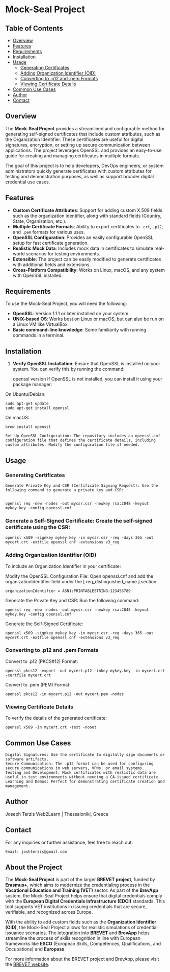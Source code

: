 # Mock-Seal Project

## Table of Contents
- [Overview](#overview)
- [Features](#features)
- [Requirements](#requirements)
- [Installation](#installation)
- [Usage](#usage)
  - [Generating Certificates](#generating-certificates)
  - [Adding Organization Identifier (OID)](#adding-organization-identifier-oid)
  - [Converting to .p12 and .pem Formats](#converting-to-p12-and-pem-formats)
  - [Viewing Certificate Details](#viewing-certificate-details)
- [Common Use Cases](#common-use-cases)
- [Author](#author)
- [Contact](#contact)

## Overview
The **Mock-Seal Project** provides a streamlined and configurable method for generating self-signed certificates that include custom attributes, such as the Organization Identifier. These certificates are useful for digital signatures, encryption, or setting up secure communication between applications. The project leverages OpenSSL and provides an easy-to-use guide for creating and managing certificates in multiple formats. 

The goal of this project is to help developers, DevOps engineers, or system administrators quickly generate certificates with custom attributes for testing and demonstration purposes, as well as support broader digital credential use cases.

## Features
- **Custom Certificate Attributes**: Support for adding custom X.509 fields such as the organization identifier, along with standard fields (Country, State, Organization, etc.).
- **Multiple Certificate Formats**: Ability to export certificates to `.crt`, `.p12`, and `.pem` formats for various uses.
- **OpenSSL Configuration**: Provides an easily configurable OpenSSL setup for fast certificate generation.
- **Realistic Mock Data**: Includes mock data in certificates to simulate real-world scenarios for testing environments.
- **Extensible**: The project can be easily modified to generate certificates with additional fields and extensions.
- **Cross-Platform Compatibility**: Works on Linux, macOS, and any system with OpenSSL installed.

## Requirements
To use the Mock-Seal Project, you will need the following:
- **OpenSSL**: Version 1.1.1 or later installed on your system.
- **UNIX-based OS**: Works best on Linux or macOS, but can also be run on a Linux VM like VirtualBox.
- **Basic command-line knowledge**: Some familiarity with running commands in a terminal.

## Installation
1. **Verify OpenSSL Installation**: 
   Ensure that OpenSSL is installed on your system. You can verify this by running the command:
   
   openssl version
If OpenSSL is not installed, you can install it using your package manager:

On Ubuntu/Debian:


    sudo apt-get update
    sudo apt-get install openssl

On macOS:

    brew install openssl

    Set Up OpenSSL Configuration: The repository includes an openssl.cnf configuration file that defines the certificate details, including custom attributes. Modify the configuration file if needed.

## Usage
### Generating Certificates

    Generate Private Key and CSR (Certificate Signing Request): Use the following command to generate a private key and CSR:


    openssl req -new -nodes -out mycsr.csr -newkey rsa:2048 -keyout mykey.key -config openssl.cnf

### Generate a Self-Signed Certificate: Create the self-signed certificate using the CSR:


    openssl x509 -signkey mykey.key -in mycsr.csr -req -days 365 -out mycert.crt -extfile openssl.cnf -extensions v3_req

### Adding Organization Identifier (OID)

To include an Organization Identifier in your certificate:

Modify the OpenSSL Configuration File: Open openssl.cnf and add the organizationIdentifier field under the [ req_distinguished_name ] section:


    organizationIdentifier = ASN1:PRINTABLESTRING:123456789

Generate the Private Key and CSR: Run the following command:


    openssl req -new -nodes -out mycsr.csr -newkey rsa:2048 -keyout mykey.key -config openssl.cnf

Generate the Self-Signed Certificate:


    openssl x509 -signkey mykey.key -in mycsr.csr -req -days 365 -out mycert.crt -extfile openssl.cnf -extensions v3_req

### Converting to .p12 and .pem Formats

Convert to .p12 (PKCS#12) Format:


    openssl pkcs12 -export -out mycert.p12 -inkey mykey.key -in mycert.crt -certfile mycert.crt

Convert to .pem (PEM) Format:


    openssl pkcs12 -in mycert.p12 -out mycert.pem -nodes

### Viewing Certificate Details

To verify the details of the generated certificate:


    openssl x509 -in mycert.crt -text -noout

## Common Use Cases

    Digital Signatures: Use the certificate to digitally sign documents or software artifacts.
    Secure Communication: The .p12 format can be used for configuring secure communications in web servers, VPNs, or email systems.
    Testing and Development: Mock certificates with realistic data are useful in test environments without needing a CA-issued certificate.
    Learning and Demos: Perfect for demonstrating certificate creation and management.

## Author

Joseph Terzis
Web2Learn | Thessaloniki, Greece

## Contact

For any inquiries or further assistance, feel free to reach out:

    Email: joshterzis@gmail.com

## About the Project

The **Mock-Seal Project** is part of the larger **BREVET project**, funded by **Erasmus+**, which aims to modernize the credentialing process in the **Vocational Education and Training (VET)** sector. As part of the **BrevApp** system, the Mock-Seal Project helps ensure that digital credentials comply with the **European Digital Credentials Infrastructure (EDCI)** standards. This tool supports VET institutions in issuing credentials that are secure, verifiable, and recognized across Europe.

With the ability to add custom fields such as the **Organization Identifier (OID)**, the Mock-Seal Project allows for realistic simulations of credential issuance scenarios. The integration into **BREVET** and **BrevApp** helps streamline the process of skills recognition in line with European frameworks like **ESCO** (European Skills, Competences, Qualifications, and Occupations) and **Europass**.

For more information about the BREVET project and BrevApp, please visit the [BREVET website](https://brevet.openrecognition.org/).

